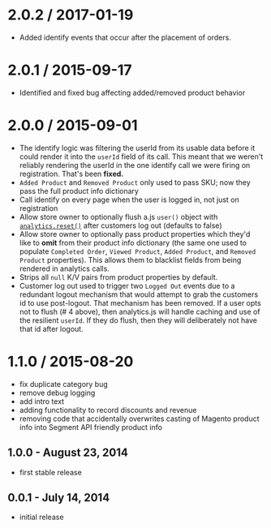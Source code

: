 2.0.2 / 2017-01-19
==================
* Added identify events that occur after the placement of orders.

2.0.1 / 2015-09-17
==================
* Identified and fixed bug affecting added/removed product behavior

2.0.0 / 2015-09-01
==================

* The identify logic was filtering the userId from its usable data before it could render it into the `userId` field of its call. This meant that we weren't reliably rendering the userId in the one identify call we were firing on registration. That's been **fixed.**
* `Added Product` and `Removed Product` only used to pass SKU; now they pass the full product info dictionary
* Call identify on every page when the user is logged in, not just on registration
* Allow store owner to optionally flush a.js `user()` object with [`analytics.reset()`](https://segment.com/docs/libraries/analytics.js/#reset-logout) after customers log out (defaults to false)
* Allow store owner to optionally pass product properties which they'd like to **omit** from their product info dictionary (the same one used to populate `Completed Order`,  `Viewed Product`, `Added Product`, and `Removed Product` properties). This allows them to blacklist fields from being rendered in analytics calls.
* Strips all `null` K/V pairs from product properties by default.
* Customer log out used to trigger two `Logged Out` events due to a redundant logout mechanism that would attempt to grab the customers id to use post-logout. That mechanism has been removed. If a user opts not to flush (# 4 above), then analytics.js will handle caching and use of the resilient `userId`. If they do flush, then they will deliberately not have that id after logout.

1.1.0 / 2015-08-20
==================

  * fix duplicate category bug
  * remove debug logging
  * add intro text
  * adding functionality to record discounts and revenue
  * removing code that accidentally overwrites casting of Magento product info into Segment API friendly product info

1.0.0 - August 23, 2014
-----------------------
* first stable release

0.0.1 - July 14, 2014
---------------------
* initial release
